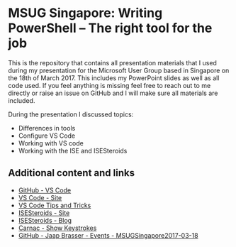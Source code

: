 # MSUG Singapore: Writing PowerShell – The right tool for the job
This is the repository that contains all presentation materials that I used during my presentation for the Microsoft User Group based in Singapore on the 18th of March 2017. This includes my PowerPoint slides as well as all code used. If you feel anything is missing feel free to reach out to me directly or raise an issue on GitHub and I will make sure all materials are included.

During the presentation I discussed topics:
* Differences in tools
* Configure VS Code
* Working with VS code
* Working with the ISE and ISESteroids

## Additional content and links
* [GitHub - VS Code](https://github.com/Microsoft/vscode)
* [VS Code - Site](https://code.visualstudio.com/)
* [VS Code Tips and Tricks](https://github.com/Microsoft/vscode-tips-and-tricks)
* [ISESteroids - Site](http://www.powertheshell.com/)
* [ISESteroids - Blog](http://www.powertheshell.com/category/blog/)
* [Carnac - Show Keystrokes](http://code52.org/carnac/)
* [GitHub - Jaap Brasser - Events - MSUGSingapore2017-03-18](https://github.com/jaapbrasser/Events/tree/master/MSUGSingapore2017-03-18)